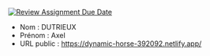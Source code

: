 [![Review Assignment Due Date](https://classroom.github.com/assets/deadline-readme-button-24ddc0f5d75046c5622901739e7c5dd533143b0c8e959d652212380cedb1ea36.svg)](https://classroom.github.com/a/Q4oogYkr)
- Nom : DUTRIEUX
- Prénom : Axel
- URL public : https://dynamic-horse-392092.netlify.app/

